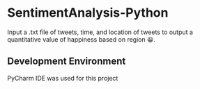 # SentimentAnalysis-Python
Input a .txt file of tweets, time, and location of tweets to output a quantitative value of happiness based on region 😀.


Development Environment
---------
PyCharm IDE was used for this project
